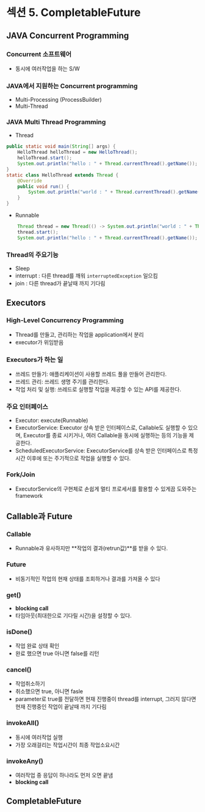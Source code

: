 # 섹션 5. CompletableFuture

## JAVA Concurrent Programming

### Concurrent 소프트웨어
 - 동시에 여러작업을 하는 S/W
### JAVA에서 지원하는 Concurrent programming
 - Multi-Processing (ProcessBuilder)
 - Multi-Thread
### JAVA Multi Thread Programming
 - Thread
```java
public static void main(String[] args) {
    HelloThread helloThread = new HelloThread();
    helloThread.start();
    System.out.println("hello : " + Thread.currentThread().getName());
}
static class HelloThread extends Thread {
    @Override
    public void run() {
        System.out.println("world : " + Thread.currentThread().getName());  
    }
}
```
 - Runnable
```JAVA
    Thread thread = new Thread(() -> System.out.println("world : " + Thread.currentThread().getName()));
    thread.start();
    System.out.println("hello : " + Thread.currentThread().getName()); 
```
### Thread의 주요기능
 - Sleep
 - interrupt : 다른 thread를 깨워 ```interruptedException``` 일으킴
 - join : 다른 thread가 끝날때 까지 기다림


## Executors
###  High-Level Concurrency Programming
 - Thread를 만들고, 관리하는 작업을 application에서 분리
 - executor가 위임받음
### Executors가 하는 일
 - 쓰레드 만들기: 애플리케이션이 사용할 쓰레드 풀을 만들어 관리한다.
 - 쓰레드 관리: 쓰레드 생명 주기를 관리한다.
 - 작업 처리 및 실행: 쓰레드로 실행할 작업을 제공할 수 있는 API를 제공한다.
### 주요 인터페이스
 - Executor: execute(Runnable)
 - ExecutorService: Executor 상속 받은 인터페이스로, Callable도 실행할 수 있으며, Executor를 종료 시키거나, 여러 Callable을 동시에 실행하는 등의 기능을 제공한다.
 - ScheduledExecutorService: ExecutorService를 상속 받은 인터페이스로 특정 시간 이후에 또는 주기적으로 작업을 실행할 수 있다.
### Fork/Join 
 - ExecutorService의 구현체로 손쉽게 멀티 프로세서를 활용할 수 있게끔 도와주는 framework

## Callable과 Future
### Callable
 - Runnable과 유사하지만 **작업의 결과(retrun값)**를 받을 수 있다.
### Future
 - 비동기적인 작업의 현재 상태를 조회하거나 결과를 가져올 수 있다
### get()
 - **blocking call**
 - 타임아웃(최대한으로 기다릴 시간)을 설정할 수 있다.
### isDone()
 - 작업 완료 상태 확인
 - 완료 했으면 true 아니면 false를 리턴
### cancel()
 - 작업취소하기
 - 취소했으면 true, 아니면 fasle
 - parameter로 true를 전달하면 현재 진행중이 thread를 interrupt, 그러지 않다면 현재 진행중인 작업이 끝날때 까지 기다림
### invokeAll()
 - 동시에 여러작업 실행
 - 가장 오래걸리는 작업시간이 최종 작업소요시간
### invokeAny()
 - 여러작업 중 응답이 하나라도 먼저 오면 끝냄
 - **blocking call**

## CompletableFuture